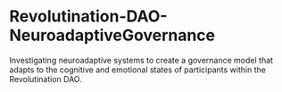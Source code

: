 # Revolutination-DAO-NeuroadaptiveGovernance
Investigating neuroadaptive systems to create a governance model that adapts to the cognitive and emotional states of participants within the Revolutination DAO.
